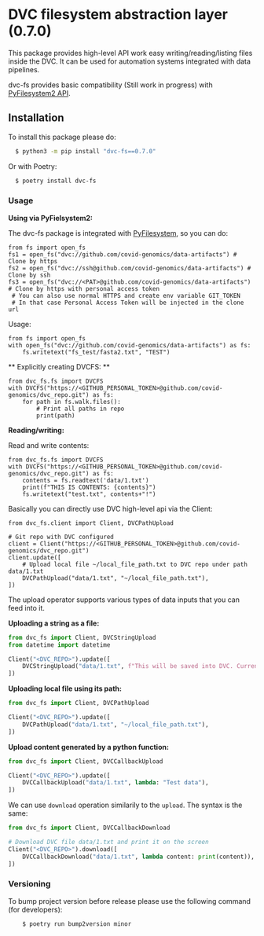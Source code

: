 # DVC filesystem abstraction layer (0.7.0)

This package provides high-level API work easy writing/reading/listing files inside the DVC.
It can be used for automation systems integrated with data pipelines.

dvc-fs provides basic compatibility (Still work in progress) with [PyFilesystem2 API](https://github.com/PyFilesystem/pyfilesystem2).

## Installation

To install this package please do:
```bash
  $ python3 -m pip install "dvc-fs==0.7.0"
```
Or with Poetry:
```bash
  $ poetry install dvc-fs
```

### Usage

**Using via PyFielsystem2:**

The dvc-fs package is integrated with [PyFilesystem](https://github.com/PyFilesystem/pyfilesystem2), so you can do:

```python3
from fs import open_fs
fs1 = open_fs("dvc://github.com/covid-genomics/data-artifacts") # Clone by https
fs2 = open_fs("dvc://ssh@github.com/covid-genomics/data-artifacts") # Clone by ssh
fs3 = open_fs("dvc://<PAT>@github.com/covid-genomics/data-artifacts") # Clone by https with personal access token
 # You can also use normal HTTPS and create env variable GIT_TOKEN
 # In that case Personal Access Token will be injected in the clone url
```

Usage:
```python3
from fs import open_fs
with open_fs("dvc://github.com/covid-genomics/data-artifacts") as fs:
    fs.writetext("fs_test/fasta2.txt", "TEST")
```

** Explicitly creating DVCFS: **

```python3
from dvc_fs.fs import DVCFS
with DVCFS("https://<GITHUB_PERSONAL_TOKEN>@github.com/covid-genomics/dvc_repo.git") as fs:
    for path in fs.walk.files():
        # Print all paths in repo
        print(path)
```

**Reading/writing:**

Read and write contents:
```python3
from dvc_fs.fs import DVCFS
with DVCFS("https://<GITHUB_PERSONAL_TOKEN>@github.com/covid-genomics/dvc_repo.git") as fs:
    contents = fs.readtext('data/1.txt')
    print(f"THIS IS CONTENTS: {contents}")
    fs.writetext("test.txt", contents+"!")
```

Basically you can directly use DVC high-level api via the Client:
```python3
from dvc_fs.client import Client, DVCPathUpload

# Git repo with DVC configured
client = Client("https://<GITHUB_PERSONAL_TOKEN>@github.com/covid-genomics/dvc_repo.git")
client.update([
    # Upload local file ~/local_file_path.txt to DVC repo under path data/1.txt
    DVCPathUpload("data/1.txt", "~/local_file_path.txt"),
])
```

The upload operator supports various types of data inputs that you can feed into it.

**Uploading a string as a file:**
```python
from dvc_fs import Client, DVCStringUpload
from datetime import datetime

Client("<DVC_REPO>").update([
    DVCStringUpload("data/1.txt", f"This will be saved into DVC. Current time: {datetime.now()}"),
])
```

**Uploading local file using its path:**
```python
from dvc_fs import Client, DVCPathUpload

Client("<DVC_REPO>").update([
    DVCPathUpload("data/1.txt", "~/local_file_path.txt"),
])
```

**Upload content generated by a python function:**
```python
from dvc_fs import Client, DVCCallbackUpload

Client("<DVC_REPO>").update([
    DVCCallbackUpload("data/1.txt", lambda: "Test data"),
])
```

We can use `download` operation similarily to the `upload`. The syntax is the same:
```python
from dvc_fs import Client, DVCCallbackDownload

# Download DVC file data/1.txt and print it on the screen
Client("<DVC_REPO>").download([
    DVCCallbackDownload("data/1.txt", lambda content: print(content)),
])
```

### Versioning

To bump project version before release please use the following command (for developers):
```bash
    $ poetry run bump2version minor
```

